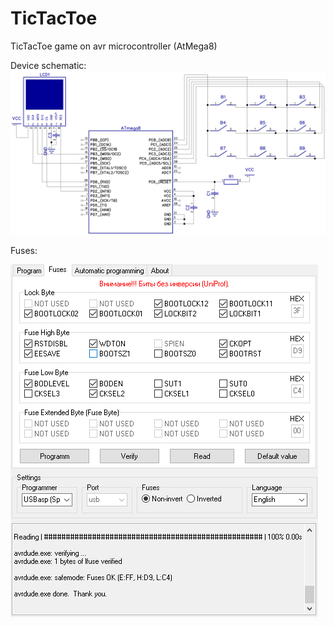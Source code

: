 # TicTacToe
TicTacToe game on avr microcontroller (AtMega8)

 Device schematic:
    ![Device schematic](Schematic/Schematic.png)
    
 Fuses:
 
   ![Fuses](Schematic/Fuses.PNG)
